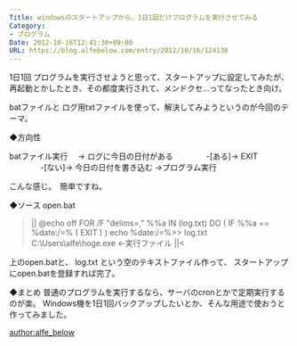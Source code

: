 ```yaml
---
Title: windowsのスタートアップから、1日1回だけプログラムを実行させてみる
Category:
- プログラム
Date: 2012-10-16T12:41:30+09:00
URL: https://blog.alfebelow.com/entry/2012/10/16/124130
---
```


1日1回 プログラムを実行させようと思って、スタートアップに設定してみたが、
再起動とかしたとき、その都度実行されて、メンドクセ…ってなったとき向け。

batファイルと ログ用txtファイルを使って、解決してみようというのが今回のテーマ。


◆方向性

batファイル実行 
　→ ログに今日の日付がある 
　　　　-[ある]→ EXIT
　　　　-[ない]→ 今日の日付を書き込む →プログラム実行

こんな感じ。　簡単ですね。


◆ソース
open.bat
>||
@echo off
FOR /F "delims=," %%a IN (log.txt) DO (
  IF  %%a == %date:/=% (
	EXIT
  )
)
echo %date:/=%>> log.txt
C:\Users\alfe\hoge.exe  ←実行ファイル
||<

上のopen.batと、 log.txt という空のテキストファイル作って、
スタートアップにopen.batを登録すれば完了。


◆まとめ
普通のプログラムを実行するなら、サーバのcronとかで定期実行するのが楽。
Windows機を1日1回バックアップしたいとか、そんな用途で使おうと作ってみました。

<a href="https://plus.google.com/104298697221719052044?rel=author">author:alfe_below</a>
